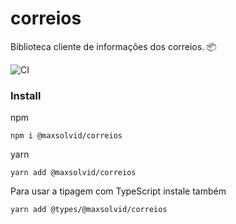 # correios

Biblioteca cliente de informações dos correios. 📦

![CI](https://github.com/maxsolvid/correios/workflows/CI/badge.svg?branch=master)

### Install

npm

```shell
npm i @maxsolvid/correios
```

yarn

```shell
yarn add @maxsolvid/correios
```

Para usar a tipagem com TypeScript instale também

```shell
yarn add @types/@maxsolvid/correios
```
